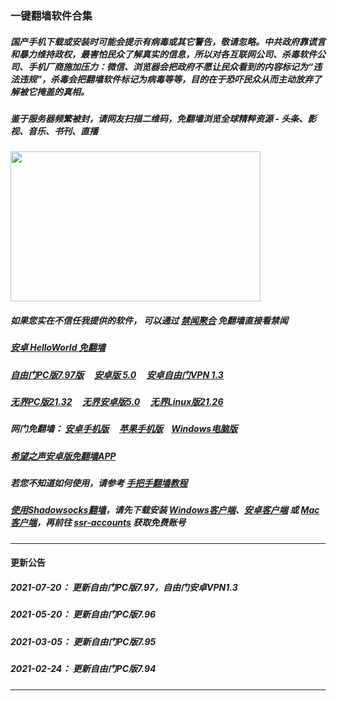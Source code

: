 ### 一键翻墙软件合集

##### 国产手机下载或安装时可能会提示有病毒或其它警告，敬请忽略。中共政府靠谎言和暴力维持政权，最害怕民众了解真实的信息，所以对各互联网公司、杀毒软件公司、手机厂商施加压力：微信、浏览器会把政府不愿让民众看到的内容标记为“违法违规”，杀毒会把翻墙软件标记为病毒等等，目的在于恐吓民众从而主动放弃了解被它掩盖的真相。


##### 鉴于服务器频繁被封，请网友扫描二维码，免翻墙浏览全球精粹资源 - 头条、影视、音乐、书刊、直播
<img src="http://gfw-breaker.win/videos/imgs/ogate.jpg" width="400px" height="240px"/>

##### 如果您实在不信任我提供的软件， 可以通过 [禁闻聚合](https://github.com/gfw-breaker/banned-news3/blob/master/README.md) 免翻墙直接看禁闻

##### [安卓 HelloWorld 免翻墙](https://github.com/gfw-breaker/HelloWorld/blob/master/README.md)

##### <a href="http://192.248.146.163:10000/videos/sw/fg797p.zip" targe="_blank">自由门PC版7.97版</a> &nbsp;  &nbsp; <a href="http://192.248.146.163:10000/videos/sw/fgma50.apk" targe="_blank">安卓版 5.0</a>  &nbsp;  &nbsp; <a href="http://192.248.146.163:10000/videos/sw/fgvpn.apk" targe="_blank">安卓自由门VPN 1.3</a>

##### <a href="http://192.248.146.163:10000/videos/sw/u2132.exe" targe="_blank">无界PC版21.32</a> &nbsp;  &nbsp; <a href="http://192.248.146.163:10000/videos/sw/um.apk" targe="_blank">无界安卓版5.0</a> &nbsp;  &nbsp; <a href="http://192.248.146.163:10000/videos/sw/u2126" targe="_blank">无界Linux版21.26</a>

##### 网门免翻墙： <a href="http://192.248.146.163:10000/videos/sw/oGate.apk" target="_blank">安卓手机版</a>  &nbsp;  &nbsp; <a href="https://testflight.apple.com/join/x1bytm91" target="_blank">苹果手机版</a>&nbsp;  &nbsp; <a href="https://cdn.jsdelivr.net/gh/opipe/up/oGate.zip" target="_blank">Windows电脑版</a>

##### <a href="http://192.248.146.163:10000/videos/sw/oHopea.apk" targe="_blank">希望之声安卓版免翻墙APP</a>

##### 若您不知道如何使用，请参考 [手把手翻墙教程](https://github.com/gfw-breaker/guides/wiki)

##### [使用Shadowsocks翻墙](https://github.com/gfw-breaker/guides/wiki)，请先下载安装 [Windows客户端](http://192.248.146.163:10000/videos/sw/Shadowsocks-4.1.6.zip?raw=true)、[安卓客户端](http://192.248.146.163:10000/videos/sw/shadowsocks--universal-4.7.4.apk?raw=true) 或 [Mac客户端](http://192.248.146.163:10000/videos/sw/ShadowsocksX-NG.app.1.8.2.zip?raw=true)，再前往 [ssr-accounts](https://github.com/gfw-breaker/ssr-accounts) 获取免费账号

-----
#### 更新公告

##### 2021-07-20： 更新自由门PC版7.97，自由门安卓VPN1.3
##### 2021-05-20： 更新自由门PC版7.96
##### 2021-03-05： 更新自由门PC版7.95
##### 2021-02-24： 更新自由门PC版7.94


----

<img src='http://gfw-breaker.win/nogfw.md' width='0px' height='0px'/>

